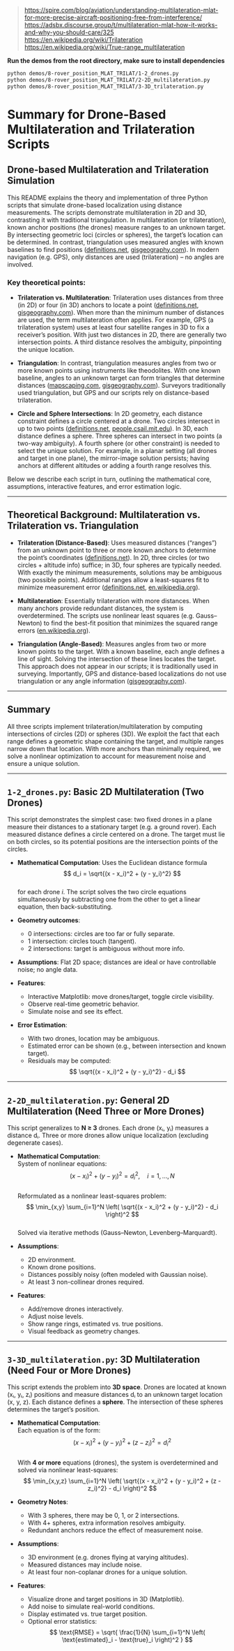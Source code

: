 > https://spire.com/blog/aviation/understanding-multilateration-mlat-for-more-precise-aircraft-positioning-free-from-interference/
> https://adsbx.discourse.group/t/multilateration-mlat-how-it-works-and-why-you-should-care/325
> https://en.wikipedia.org/wiki/Trilateration
> https://en.wikipedia.org/wiki/True-range_multilateration

**Run the demos from the root directory, make sure to install dependencies**

```bash
python demos/8-rover_position_MLAT_TRILAT/1-2_drones.py
python demos/8-rover_position_MLAT_TRILAT/2-2D_multilateration.py
python demos/8-rover_position_MLAT_TRILAT/3-3D_trilateration.py
```

# Summary for Drone-Based Multilateration and Trilateration Scripts

## Drone-based Multilateration and Trilateration Simulation

This README explains the theory and implementation of three Python scripts that simulate drone-based localization using distance measurements. The scripts demonstrate multilateration in 2D and 3D, contrasting it with traditional triangulation. In multilateration (or trilateration), known anchor positions (the drones) measure ranges to an unknown target. By intersecting geometric loci (circles or spheres), the target’s location can be determined. In contrast, triangulation uses measured angles with known baselines to find positions ([definitions.net](https://www.definitions.net), [gisgeography.com](https://gisgeography.com)). In modern navigation (e.g. GPS), only distances are used (trilateration) – no angles are involved.

### Key theoretical points:

- **Trilateration vs. Multilateration**: Trilateration uses distances from three (in 2D) or four (in 3D) anchors to locate a point ([definitions.net](https://www.definitions.net), [gisgeography.com](https://gisgeography.com)). When more than the minimum number of distances are used, the term multilateration often applies. For example, GPS (a trilateration system) uses at least four satellite ranges in 3D to fix a receiver’s position. With just two distances in 2D, there are generally two intersection points. A third distance resolves the ambiguity, pinpointing the unique location.

- **Triangulation**: In contrast, triangulation measures angles from two or more known points using instruments like theodolites. With one known baseline, angles to an unknown target can form triangles that determine distances ([mapscaping.com](https://mapscaping.com), [gisgeography.com](https://gisgeography.com)). Surveyors traditionally used triangulation, but GPS and our scripts rely on distance-based trilateration.

- **Circle and Sphere Intersections**: In 2D geometry, each distance constraint defines a circle centered at a drone. Two circles intersect in up to two points ([definitions.net](https://www.definitions.net), [people.csail.mit.edu](https://people.csail.mit.edu)). In 3D, each distance defines a sphere. Three spheres can intersect in two points (a two-way ambiguity). A fourth sphere (or other constraint) is needed to select the unique solution. For example, in a planar setting (all drones and target in one plane), the mirror-image solution persists; having anchors at different altitudes or adding a fourth range resolves this.

Below we describe each script in turn, outlining the mathematical core, assumptions, interactive features, and error estimation logic.

---

## Theoretical Background: Multilateration vs. Trilateration vs. Triangulation

- **Trilateration (Distance-Based)**: Uses measured distances (“ranges”) from an unknown point to three or more known anchors to determine the point’s coordinates ([definitions.net](https://www.definitions.net)). In 2D, three circles (or two circles + altitude info) suffice; in 3D, four spheres are typically needed. With exactly the minimum measurements, solutions may be ambiguous (two possible points). Additional ranges allow a least-squares fit to minimize measurement error ([definitions.net](https://www.definitions.net), [en.wikipedia.org](https://en.wikipedia.org/wiki/Trilateration)).

- **Multilateration**: Essentially trilateration with more distances. When many anchors provide redundant distances, the system is overdetermined. The scripts use nonlinear least squares (e.g. Gauss–Newton) to find the best-fit position that minimizes the squared range errors ([en.wikipedia.org](https://en.wikipedia.org/wiki/Multilateration)).

- **Triangulation (Angle-Based)**: Measures angles from two or more known points to the target. With a known baseline, each angle defines a line of sight. Solving the intersection of these lines locates the target. This approach does not appear in our scripts; it is traditionally used in surveying. Importantly, GPS and distance-based localizations do not use triangulation or any angle information ([gisgeography.com](https://gisgeography.com)).

---

## Summary

All three scripts implement trilateration/multilateration by computing intersections of circles (2D) or spheres (3D). We exploit the fact that each range defines a geometric shape containing the target, and multiple ranges narrow down that location. With more anchors than minimally required, we solve a nonlinear optimization to account for measurement noise and ensure a unique solution.

---

## `1-2_drones.py`: Basic 2D Multilateration (Two Drones)

This script demonstrates the simplest case: two fixed drones in a plane measure their distances to a stationary target (e.g. a ground rover). Each measured distance defines a circle centered on a drone. The target must lie on both circles, so its potential positions are the intersection points of the circles.

- **Mathematical Computation**: Uses the Euclidean distance formula  
  $$
  d_i = \sqrt{(x - x_i)^2 + (y - y_i)^2}
  $$  
  for each drone *i*. The script solves the two circle equations simultaneously by subtracting one from the other to get a linear equation, then back-substituting.

- **Geometry outcomes**:
  - 0 intersections: circles are too far or fully separate.
  - 1 intersection: circles touch (tangent).
  - 2 intersections: target is ambiguous without more info.

- **Assumptions**: Flat 2D space; distances are ideal or have controllable noise; no angle data.

- **Features**:
  - Interactive Matplotlib: move drones/target, toggle circle visibility.
  - Observe real-time geometric behavior.
  - Simulate noise and see its effect.

- **Error Estimation**:
  - With two drones, location may be ambiguous.
  - Estimated error can be shown (e.g., between intersection and known target).
  - Residuals may be computed:  
    $$
    \sqrt{(x - x_i)^2 + (y - y_i)^2} - d_i
    $$

---

## `2-2D_multilateration.py`: General 2D Multilateration (Need Three or More Drones)

This script generalizes to **N ≥ 3** drones. Each drone (xᵢ, yᵢ) measures a distance dᵢ. Three or more drones allow unique localization (excluding degenerate cases).

- **Mathematical Computation**:  
  System of nonlinear equations:  
  $$
  (x - x_i)^2 + (y - y_i)^2 = d_i^2, \quad i = 1,\dots,N
  $$  
  Reformulated as a nonlinear least-squares problem:  
  $$
  \min_{x,y} \sum_{i=1}^N \left( \sqrt{(x - x_i)^2 + (y - y_i)^2} - d_i \right)^2
  $$  
  Solved via iterative methods (Gauss–Newton, Levenberg–Marquardt).

- **Assumptions**:
  - 2D environment.
  - Known drone positions.
  - Distances possibly noisy (often modeled with Gaussian noise).
  - At least 3 non-collinear drones required.

- **Features**:
  - Add/remove drones interactively.
  - Adjust noise levels.
  - Show range rings, estimated vs. true positions.
  - Visual feedback as geometry changes.

---

## `3-3D_multilateration.py`: 3D Multilateration (Need Four or More Drones)

This script extends the problem into **3D space**. Drones are located at known (xᵢ, yᵢ, zᵢ) positions and measure distances dᵢ to an unknown target location (x, y, z). Each distance defines a **sphere**. The intersection of these spheres determines the target’s position.

- **Mathematical Computation**:  
  Each equation is of the form:  
  $$
  (x - x_i)^2 + (y - y_i)^2 + (z - z_i)^2 = d_i^2
  $$  
  With **4 or more** equations (drones), the system is overdetermined and solved via nonlinear least-squares:  
  $$
  \min_{x,y,z} \sum_{i=1}^N \left( \sqrt{(x - x_i)^2 + (y - y_i)^2 + (z - z_i)^2} - d_i \right)^2
  $$

- **Geometry Notes**:
  - With 3 spheres, there may be 0, 1, or 2 intersections.
  - With 4+ spheres, extra information resolves ambiguity.
  - Redundant anchors reduce the effect of measurement noise.

- **Assumptions**:
  - 3D environment (e.g. drones flying at varying altitudes).
  - Measured distances may include noise.
  - At least four non-coplanar drones for a unique solution.

- **Features**:
  - Visualize drone and target positions in 3D (Matplotlib).
  - Add noise to simulate real-world conditions.
  - Display estimated vs. true target position.
  - Optional error statistics:  
    $$
    \text{RMSE} = \sqrt{ \frac{1}{N} \sum_{i=1}^N \left( \text{estimated}_i - \text{true}_i \right)^2 }
    $$
